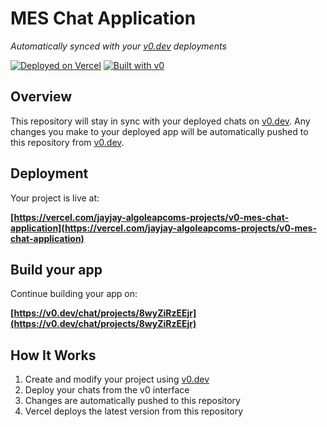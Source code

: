 # MES Chat Application

*Automatically synced with your [v0.dev](https://v0.dev) deployments*

[![Deployed on Vercel](https://img.shields.io/badge/Deployed%20on-Vercel-black?style=for-the-badge&logo=vercel)](https://vercel.com/jayjay-algoleapcoms-projects/v0-mes-chat-application)
[![Built with v0](https://img.shields.io/badge/Built%20with-v0.dev-black?style=for-the-badge)](https://v0.dev/chat/projects/8wyZiRzEEjr)

## Overview

This repository will stay in sync with your deployed chats on [v0.dev](https://v0.dev).
Any changes you make to your deployed app will be automatically pushed to this repository from [v0.dev](https://v0.dev).

## Deployment

Your project is live at:

**[https://vercel.com/jayjay-algoleapcoms-projects/v0-mes-chat-application](https://vercel.com/jayjay-algoleapcoms-projects/v0-mes-chat-application)**

## Build your app

Continue building your app on:

**[https://v0.dev/chat/projects/8wyZiRzEEjr](https://v0.dev/chat/projects/8wyZiRzEEjr)**

## How It Works

1. Create and modify your project using [v0.dev](https://v0.dev)
2. Deploy your chats from the v0 interface
3. Changes are automatically pushed to this repository
4. Vercel deploys the latest version from this repository